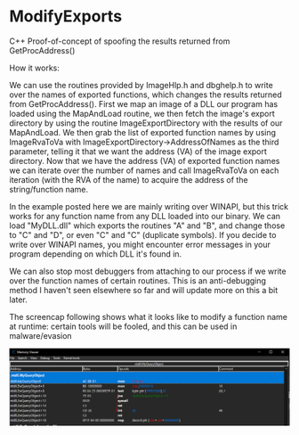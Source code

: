 # ModifyExports
C++ Proof-of-concept of spoofing the results returned from GetProcAddress()  

How it works:  

We can use the routines provided by ImageHlp.h and dbghelp.h to write over the names of exported functions, which changes the results returned from GetProcAddress(). First we map an image of a DLL our program has loaded using the MapAndLoad routine, we then fetch the image's export directory by using the routine ImageExportDirectory with the results of our MapAndLoad. We then grab the list of exported function names by using ImageRvaToVa with ImageExportDirectory->AddressOfNames as the third parameter, telling it that we want the address (VA) of the image export directory. Now that we have the address (VA) of exported function names we can iterate over the number of names and call ImageRvaToVa on each iteration (with the RVA of the name) to acquire the address of the string/function name.  

In the example posted here we are mainly writing over WINAPI, but this trick works for any function name from any DLL loaded into our binary. We can load "MyDLL.dll" which exports the routines "A" and "B", and change those to "C" and "D", or even "C" and "C" (duplicate symbols). If you decide to write over WINAPI names, you might encounter error messages in your program depending on which DLL it's found in.  

We can also stop most debuggers from attaching to our process if we write over the function names of certain routines. This is an anti-debugging method I haven't seen elsewhere so far and will update more on this a bit later.  

The screencap following shows what it looks like to modify a function name at runtime: certain tools will be fooled, and this can be used in malware/evasion

![Alt text](MyQueryObject.PNG?raw=true "MyQueryObject vs. NtQueryObject")   
